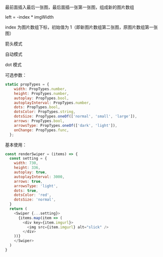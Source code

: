 最前面插入最后一张图，最后面插一张第一张图，组成新的图片数组

left = -index \* imgWidth

index 为图片数组下标，初始值为 1（即新图片数组第二张图，原图片数组第一张图）

箭头模式

自动模式

dot 模式

可选参数：

```js
static propTypes = {
    width: PropTypes.number,
    height: PropTypes.number,
    autoplay: PropTypes.bool,
    autoplayInterval: PropTypes.number,
    dots: PropTypes.bool,
    dotsColor: PropTypes.string,
    dotsSize: PropTypes.oneOf(['normal', 'small', 'large']),
    arrows: PropTypes.bool,
    arrowsType: PropTypes.oneOf(['dark', 'light']),
    onChange: PropTypes.func,
  };
```

基本使用：

```js
const renderSwiper = (items) => {
  const setting = {
    width: 730,
    height: 336,
    autoplay: true,
    autoplayInterval: 3000,
    arrows: true,
    arrowsType: 'light',
    dots: true,
    dotsColor: 'red',
    dotsSize: 'normal',
  }
  return (
    <Swiper {...setting}>
      {items.map(item => (
        <div key={item.imgurl}>
          <img src={item.imgurl} alt="slick" />
        </div>
    ))}
    </Swiper>
  )
}
```

